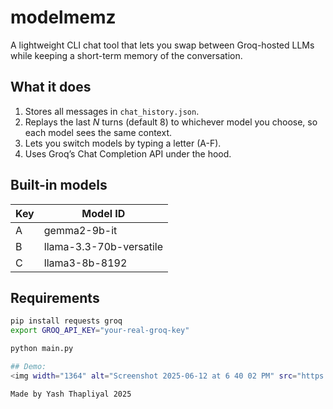 # modelmemz

A lightweight CLI chat tool that lets you swap between Groq-hosted LLMs while keeping a short-term memory of the conversation.

## What it does
1. Stores all messages in `chat_history.json`.
2. Replays the last *N* turns (default 8) to whichever model you choose, so each model sees the same context.
3. Lets you switch models by typing a letter (A-F).
4. Uses Groq’s Chat Completion API under the hood.

## Built-in models

| Key | Model ID                               |
|-----|----------------------------------------|
| A   | gemma2-9b-it                           |
| B   | llama-3.3-70b-versatile                |
| C   | llama3-8b-8192                         |


## Requirements
```bash
pip install requests groq
export GROQ_API_KEY="your-real-groq-key"

python main.py

## Demo:
<img width="1364" alt="Screenshot 2025-06-12 at 6 40 02 PM" src="https://github.com/user-attachments/assets/70a917b2-5369-4ea0-a455-71f581c55308" />

Made by Yash Thapliyal 2025
